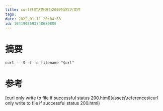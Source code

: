 ```yaml
---
title: curl只在状态码为200时保存为文件
tags: 
date: 2022-01-11 20:04:53
id: 1641902693748680800
---
```

# 摘要

```
curl - -S -f -o filename "$url"
```



# 参考

 [curl only write to file if successful status 200.html](assets\references\curl only write to file if successful status 200.html) 
